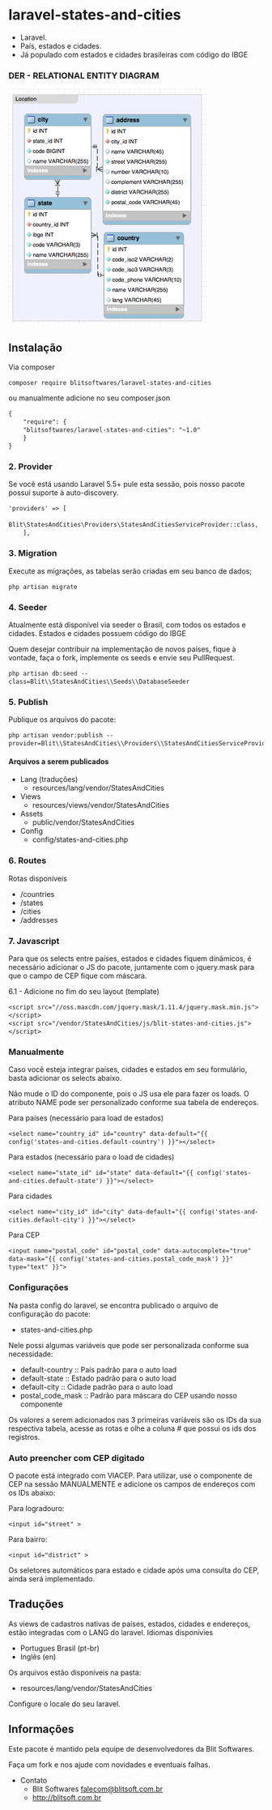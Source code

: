 # laravel-states-and-cities

- Laravel.
- País, estados e cidades. 
- Já populado com estados e cidades brasileiras com código do IBGE

### DER - RELATIONAL ENTITY DIAGRAM
![Image of Blit Softwares](./assets/der.png)

## Instalação

Via composer
 
```
composer require blitsoftwares/laravel-states-and-cities
```
 
 ou manualmente adicione no seu composer.json
 
```
{
    "require": {
    "blitsoftwares/laravel-states-and-cities": "~1.0"
    }
} 
```
  
### 2. Provider

Se você está usando Laravel 5.5+ pule esta sessão, pois nosso pacote possui suporte à auto-discovery.

```
'providers' => [
        Blit\StatesAndCities\Providers\StatesAndCitiesServiceProvider::class,
    ],
```

### 3. Migration

Execute as migrações, as tabelas serão criadas em seu banco de dados;
```
php artisan migrate 
```

### 4. Seeder

Atualmente está disponível via seeder o Brasil, com todos os estados e cidades.
Estados e cidades possuem código do IBGE

Quem desejar contribuir na implementação de novos países, fique à vontade, faça o fork, implemente os seeds e envie seu PullRequest.

```
php artisan db:seed --class=Blit\\StatesAndCities\\Seeds\\DatabaseSeeder 
```

### 5. Publish

Publique os arquivos do pacote:

```
php artisan vendor:publish --provider=Blit\\StatesAndCities\\Providers\\StatesAndCitiesServiceProvider
```
    
#### Arquivos a serem publicados

- Lang (traduções)
	- resources/lang/vendor/StatesAndCities
- Views
	- resources/views/vendor/StatesAndCities
- Assets
	- public/vendor/StatesAndCities
- Config
	- config/states-and-cities.php
	
### 6. Routes 

Rotas disponíveis

- /countries
- /states
- /cities
- /addresses

### 7. Javascript

Para que os selects entre países, estados e cidades fiquem dinâmicos, é necessário adicionar o JS do pacote, juntamente com o jquery.mask
para que o campo de CEP fique com máscara.

6.1 - Adicione no fim do seu layout (template)
```
<script src="//oss.maxcdn.com/jquery.mask/1.11.4/jquery.mask.min.js"></script>
<script src="/vendor/StatesAndCities/js/blit-states-and-cities.js"></script>
```

### Manualmente

Caso você esteja integrar países, cidades e estados em seu formulário, basta adicionar os selects abaixo.

Não mude o ID do componente, pois o JS usa ele para fazer os loads. 
O atributo NAME pode ser personalizado conforme sua tabela de endereços.

Para países (necessário para load de estados)
```
<select name="country_id" id="country" data-default="{{ config('states-and-cities.default-country') }}"></select>
```

Para estados (necessário para o load de cidades)
```
<select name="state_id" id="state" data-default="{{ config('states-and-cities.default-state') }}"></select>
```

Para cidades
```
<select name="city_id" id="city" data-default="{{ config('states-and-cities.default-city') }}"></select>
```

Para CEP
```
<input name="postal_code" id="postal_code" data-autocomplete="true" data-mask="{{ config('states-and-cities.postal_code_mask') }}" type="text" }}">
```

### Configurações

Na pasta config do laravel, se encontra publicado o arquivo de configuração do pacote:

- states-and-cities.php

Nele possi algumas variáveis que pode ser personalizada conforme sua necessidade:

- default-country :: País padrão para o auto load
- default-state :: Estado padrão para o auto load
- default-city :: Cidade padrão para o auto load
- postal_code_mask :: Padrão para máscara do CEP usando nosso componente

Os valores a serem adicionados nas 3 primeiras variáveis são os IDs da sua respectiva tabela, acesse as rotas e olhe a coluna # que possui os ids dos registros.

### Auto preencher com CEP digitado

O pacote está integrado com VIACEP. 
Para utilizar, use o componente de CEP na sessão MANUALMENTE e adicione os campos de endereços com os IDs abaixo:

Para logradouro:
```
<input id="street" >
```

Para bairro:
```
<input id="district" >
```

Os seletores automáticos para estado e cidade após uma consulta do CEP, ainda será implementado.

## Traduções

As views de cadastros nativas de países, estados, cidades e endereços, estão integradas com o LANG do laravel.
Idiomas disponívies

- Portugues Brasil (pt-br)
- Inglês (en)

Os arquivos estão disponíveis na pasta:

- resources/lang/vendor/StatesAndCities

Configure o locale do seu laravel.

## Informações

Este pacote é mantido pela equipe de desenvolvedores da Blit Softwares.

Faça um fork e nos ajude com novidades e eventuais falhas.

- Contato
    - Blit Softwares <falecom@blitsoft.com.br>
    - http://blitsoft.com.br



